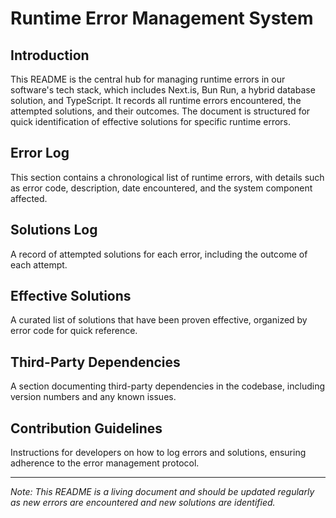 # Runtime Error Management System

## Introduction

This README is the central hub for managing runtime errors in our software's tech stack, which includes Next.is, Bun Run, a hybrid database solution, and TypeScript. It records all runtime errors encountered, the attempted solutions, and their outcomes. The document is structured for quick identification of effective solutions for specific runtime errors.

## Error Log

This section contains a chronological list of runtime errors, with details such as error code, description, date encountered, and the system component affected.

## Solutions Log

A record of attempted solutions for each error, including the outcome of each attempt.

## Effective Solutions

A curated list of solutions that have been proven effective, organized by error code for quick reference.

## Third-Party Dependencies

A section documenting third-party dependencies in the codebase, including version numbers and any known issues.

## Contribution Guidelines

Instructions for developers on how to log errors and solutions, ensuring adherence to the error management protocol.

---

*Note: This README is a living document and should be updated regularly as new errors are encountered and new solutions are identified.*
